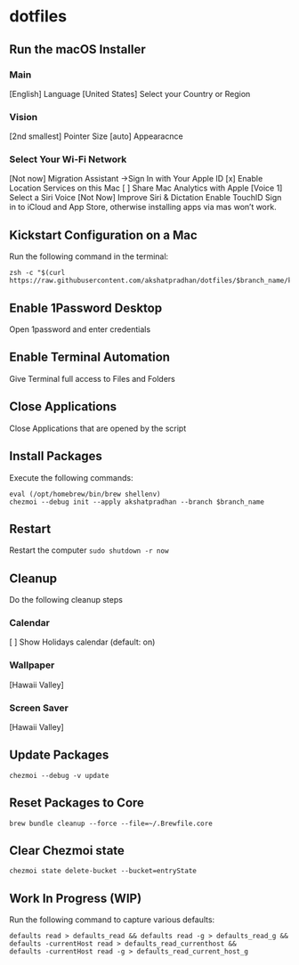 # dotfiles

##  Run the macOS Installer
### Main
[English] Language
[United States] Select your Country or Region
### Vision
[2nd smallest] Pointer Size
[auto] Appearacnce
### Select Your Wi-Fi Network
[Not now] Migration Assistant
->Sign In with Your Apple ID
[x] Enable Location Services on this Mac
[ ] Share Mac Analytics with Apple
[Voice 1] Select a Siri Voice
[Not Now] Improve Siri & Dictation
Enable TouchID
Sign in to iCloud and App Store, otherwise installing apps via mas won’t work.

## Kickstart Configuration on a Mac
Run the following command in the terminal:
```shell
zsh -c "$(curl https://raw.githubusercontent.com/akshatpradhan/dotfiles/$branch_name/kickstart.zsh)"
```

## Enable 1Password Desktop
Open 1password and enter credentials

## Enable Terminal Automation
Give Terminal full access to Files and Folders

## Close Applications
Close Applications that are opened by the script

## Install Packages
Execute the following commands:
```shell
eval (/opt/homebrew/bin/brew shellenv)
chezmoi --debug init --apply akshatpradhan --branch $branch_name
```

## Restart
Restart the computer
```sudo shutdown -r now```

## Cleanup
Do the following cleanup steps
### Calendar
[ ] Show Holidays calendar (default: on)

### Wallpaper
[Hawaii Valley]

### Screen Saver
[Hawaii Valley]

## Update Packages
```shell
chezmoi --debug -v update
```

## Reset Packages to Core
```shell
brew bundle cleanup --force --file=~/.Brewfile.core
```

## Clear Chezmoi state
```shell
chezmoi state delete-bucket --bucket=entryState
```

## Work In Progress (WIP)
Run the following command to capture various defaults:
```shell
defaults read > defaults_read && defaults read -g > defaults_read_g && defaults -currentHost read > defaults_read_currenthost &&
defaults -currentHost read -g > defaults_read_current_host_g
```
